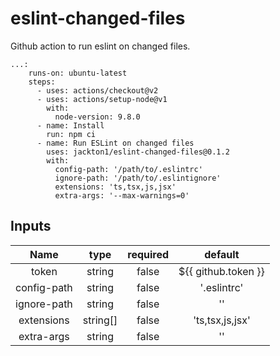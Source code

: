 # eslint-changed-files
Github action to run eslint on changed files.

```action
...:
    runs-on: ubuntu-latest
    steps:
      - uses: actions/checkout@v2
      - uses: actions/setup-node@v1
        with:
          node-version: 9.8.0
      - name: Install
        run: npm ci
      - name: Run ESLint on changed files
        uses: jackton1/eslint-changed-files@0.1.2
        with:
          config-path: '/path/to/.eslintrc'
          ignore-path: '/path/to/.eslintignore'
          extensions: 'ts,tsx,js,jsx'
          extra-args: '--max-warnings=0'
```


## Inputs

|   Name        |    type   |  required     |  default              |
|:-------------:|:---------:|:-------------:|:---------------------:|
| token         |  string   |    false      |  ${{ github.token }}  |
| config-path   |  string   |    false      |  '.eslintrc'          |
| ignore-path   |  string   |    false      |  ''                   |
| extensions    |  string[] |    false      |  'ts,tsx,js,jsx'      |
| extra-args    |  string   |    false      |  ''                   |
